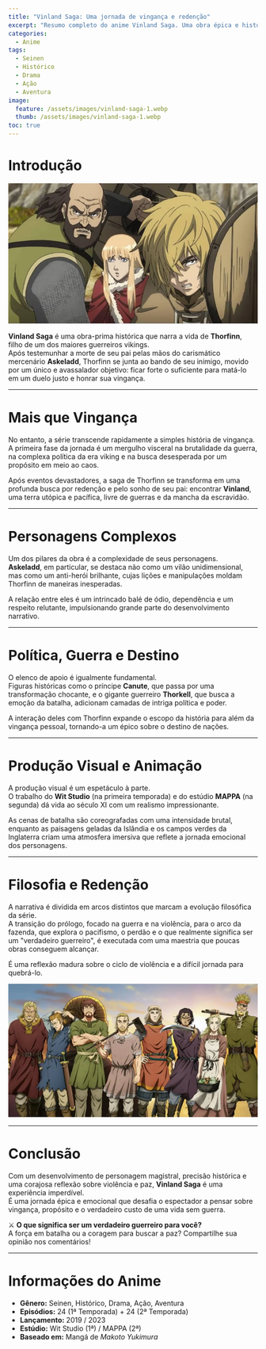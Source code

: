 ```yaml
---
title: "Vinland Saga: Uma jornada de vingança e redenção"
excerpt: "Resumo completo do anime Vinland Saga. Uma obra épica e histórica que explora os limites entre ódio, honra, guerra e o verdadeiro significado de ser um guerreiro."
categories:
  - Anime
tags:
  - Seinen
  - Histórico
  - Drama
  - Ação
  - Aventura
image:
  feature: /assets/images/vinland-saga-1.webp
  thumb: /assets/images/vinland-saga-1.webp
toc: true
---
```


# Introdução

![Thorfinn em Vinland Saga](/assets/images/vinland-saga-1.webp)

**Vinland Saga** é uma obra-prima histórica que narra a vida de **Thorfinn**, filho de um dos maiores guerreiros vikings.  
Após testemunhar a morte de seu pai pelas mãos do carismático mercenário **Askeladd**, Thorfinn se junta ao bando de seu inimigo, movido por um único e avassalador objetivo: ficar forte o suficiente para matá-lo em um duelo justo e honrar sua vingança.

---

# Mais que Vingança

No entanto, a série transcende rapidamente a simples história de vingança.  
A primeira fase da jornada é um mergulho visceral na brutalidade da guerra, na complexa política da era viking e na busca desesperada por um propósito em meio ao caos.  

Após eventos devastadores, a saga de Thorfinn se transforma em uma profunda busca por redenção e pelo sonho de seu pai: encontrar **Vinland**, uma terra utópica e pacífica, livre de guerras e da mancha da escravidão.

---

# Personagens Complexos

Um dos pilares da obra é a complexidade de seus personagens.  
**Askeladd**, em particular, se destaca não como um vilão unidimensional, mas como um anti-herói brilhante, cujas lições e manipulações moldam Thorfinn de maneiras inesperadas.  

A relação entre eles é um intrincado balé de ódio, dependência e um respeito relutante, impulsionando grande parte do desenvolvimento narrativo.

---

# Política, Guerra e Destino

O elenco de apoio é igualmente fundamental.  
Figuras históricas como o príncipe **Canute**, que passa por uma transformação chocante, e o gigante guerreiro **Thorkell**, que busca a emoção da batalha, adicionam camadas de intriga política e poder.  

A interação deles com Thorfinn expande o escopo da história para além da vingança pessoal, tornando-a um épico sobre o destino de nações.

---

# Produção Visual e Animação

A produção visual é um espetáculo à parte.  
O trabalho do **Wit Studio** (na primeira temporada) e do estúdio **MAPPA** (na segunda) dá vida ao século XI com um realismo impressionante.  

As cenas de batalha são coreografadas com uma intensidade brutal, enquanto as paisagens geladas da Islândia e os campos verdes da Inglaterra criam uma atmosfera imersiva que reflete a jornada emocional dos personagens.

---

# Filosofia e Redenção

A narrativa é dividida em arcos distintos que marcam a evolução filosófica da série.  
A transição do prólogo, focado na guerra e na violência, para o arco da fazenda, que explora o pacifismo, o perdão e o que realmente significa ser um "verdadeiro guerreiro", é executada com uma maestria que poucas obras conseguem alcançar.  

É uma reflexão madura sobre o ciclo de violência e a difícil jornada para quebrá-lo.

![Askeladd e Thorfinn em Vinland Saga](/assets/images/vinland-saga-2.webp)

---

# Conclusão

Com um desenvolvimento de personagem magistral, precisão histórica e uma corajosa reflexão sobre violência e paz, **Vinland Saga** é uma experiência imperdível.  
É uma jornada épica e emocional que desafia o espectador a pensar sobre vingança, propósito e o verdadeiro custo de uma vida sem guerra.

⚔️ **O que significa ser um verdadeiro guerreiro para você?**  
A força em batalha ou a coragem para buscar a paz? Compartilhe sua opinião nos comentários!

---

# Informações do Anime

- **Gênero:** Seinen, Histórico, Drama, Ação, Aventura  
- **Episódios:** 24 (1ª Temporada) + 24 (2ª Temporada)  
- **Lançamento:** 2019 / 2023  
- **Estúdio:** Wit Studio (1ª) / MAPPA (2ª)  
- **Baseado em:** Mangá de *Makoto Yukimura*
